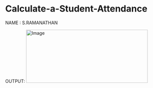 # Calculate-a-Student-Attendance
NAME : S.RAMANATHAN 
  
  
  
  
  
  OUTPUT:
      <img width="385" height="169" alt="Image" src="https://github.com/user-attachments/assets/bca9a9fc-26af-4591-8072-6f7928746ff1" />
